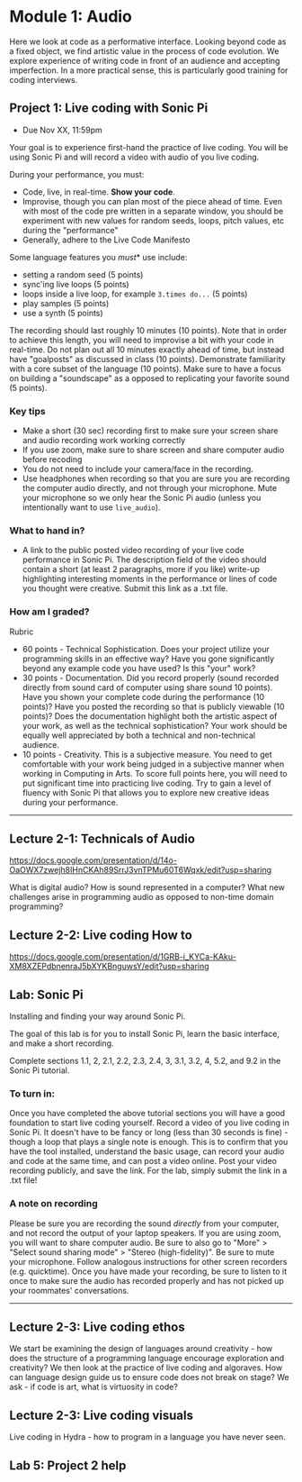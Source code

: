 # Module 1: Audio


Here we look at code as a performative interface. 
Looking beyond code as a fixed object, we find artistic value in the process of code evolution.
We explore experience of writing code in front of an audience and accepting imperfection.
In a more practical sense, this is particularly good training for coding interviews.

<a name="project1"></a>

## Project 1: Live coding with Sonic Pi

- Due Nov XX, 11:59pm

Your goal is to experience first-hand the practice of live coding.
You will be using Sonic Pi and will record a video with audio of you live coding.

During your performance, you must:

- Code, live, in real-time. **Show your code**.
- Improvise, though you can plan most of the piece ahead of time. Even with most of the code pre written in a separate window, you should be experiment with new values for random seeds, loops, pitch values, etc during the "performance"
- Generally, adhere to the Live Code Manifesto

Some language features you *must** use include:

- setting a random seed (5 points)
- sync'ing live loops (5 points)
- loops inside a live loop, for example ```3.times do...``` (5 points)
- play samples (5 points)
- use a synth (5 points)

The recording should last roughly 10 minutes (10 points). Note that in order to achieve this length, you will need to improvise a bit with your code in real-time. Do not plan out all 10 minutes exactly ahead of time, but instead have "goalposts" as discussed in class (10 points). Demonstrate familiarity with a core subset of the language (10 points). Make sure to have a focus on building a "soundscape" as a opposed to replicating your favorite sound (5 points).

### Key tips

- Make a short (30 sec) recording first to make sure your screen share and audio recording work working correctly
- If you use zoom, make sure to share screen and share computer audio before recoding
- You do not need to include your camera/face in the recording.
- Use headphones when recording so that you are sure you are recording the computer audio directly, and not through your microphone. Mute your microphone so we only hear the Sonic Pi audio (unless you intentionally want to use ```live_audio```).


### What to hand in?

- A link to the public posted video recording of your live code performance in Sonic Pi. The description field of the video should contain a short (at least 2 paragraphs, more if you like) write-up highlighting interesting moments in the performance or lines of code you thought were creative. Submit this link as a .txt file.

### How am I graded?

Rubric

- 60 points - Technical Sophistication. Does your project utilize your programming skills in an effective way? Have you gone significantly beyond any example code you have used? Is this "your" work?
- 30 points - Documentation. Did you record properly (sound recorded directly from sound card of computer using share sound 10 points). Have you shown your complete code during the performance (10 points)? Have you posted the recording so that is publicly viewable (10 points)?
Does the documentation highlight both the artistic aspect of your work, as well as the technical sophistication? Your work should be equally well appreciated by both a technical and non-technical audience. 
- 10 points - Creativity. This is a subjective measure. You need to get comfortable with your work being judged in a subjective manner when working in Computing in Arts. To score full points here, you will need to put significant time into practicing live coding. Try to gain a level of fluency with Sonic Pi that allows you to explore new creative ideas during your performance.

<hr> 

## Lecture 2-1: Technicals of Audio  

https://docs.google.com/presentation/d/14o-OaOWX7zwejh8IHnCKAh89SrrJ3vnTPMu60T6Wqxk/edit?usp=sharing

What is digital audio? How is sound represented in a computer?
What new challenges arise in programming audio as opposed to non-time domain programming?


## Lecture 2-2: Live coding How to 

https://docs.google.com/presentation/d/1GRB-i_KYCa-KAku-XM8XZEPdbnenraJ5bXYKBnguwsY/edit?usp=sharing

<a name="lab2"></a>

## Lab: Sonic Pi

Installing and finding your way around Sonic Pi.

The goal of this lab is for you to install Sonic Pi, learn the basic interface, and make a short recording. 

Complete sections 1.1, 2, 2.1, 2.2, 2.3, 2.4, 3, 3.1, 3.2, 4, 5.2, and 9.2 in the Sonic Pi tutorial.

### To turn in:

Once you have completed the above tutorial sections you will have a good foundation to start live coding yourself. Record a video of you live coding in Sonic Pi. It doesn't have to be fancy or long (less than 30 seconds is fine) - though a loop that plays a single note is enough. This is to confirm that you have the tool installed, understand the basic usage, can record your audio and code at the same time, and can post a video online. Post your video recording publicly, and save the link. For the lab, simply submit the link in a .txt file!


### A note on recording

Please be sure you are recording the sound *directly* from your computer, and not record the output of your laptop speakers. If you are using zoom, you will want to share computer audio. Be sure to also go to "More" > "Select sound sharing mode" > "Stereo (high-fidelity)". Be sure to mute your microphone. Follow analogous instructions for other screen recorders (e.g. quicktime). Once you have made your recording, be sure to listen to it once to make sure the audio has recorded properly and has not picked up your roommates' conversations. 

<hr>



## Lecture 2-3: Live coding ethos

We start be examining the design of languages around creativity - how does the structure of a programming language encourage exploration and creativity?
We then look at the practice of live coding and algoraves.
How can language design guide us to ensure code does not break on stage?
We ask - if code is art, what is virtuosity in code?

## Lecture 2-3: Live coding visuals

Live coding in Hydra - how to program in a language you have never seen.

## Lab 5: Project 2 help


